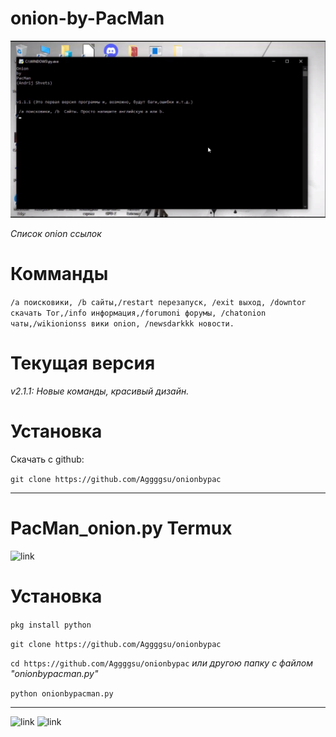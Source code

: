 # onion-by-PacMan

![link](https://github.com/Aggggsu/onion-by-PacMan/blob/main/img/%D0%A1%D0%BD%D0%B8%D0%BC%D0%BE%D0%BA%20%D1%8D%D0%BA%D1%80%D0%B0%D0%BD%D0%B0%20(91).png)

_Список onion ссылок_

# Комманды

`/a поисковики, /b сайты,/restart перезапуск, /exit выход, /downtor скачать Tor,/info информация,/forumoni форумы, /chatonion чаты,/wikionionss вики onion, /newsdarkkk новости.`

# Текущая версия 


_v2.1.1: Новые команды, красивый дизайн._


# Установка 


Скачать с github:


`git clone https://github.com/Aggggsu/onionbypac`

--------------

# PacMan_onion.py Termux 

![link](https://github.com/Aggggsu/onionbypac/blob/main/img/Screenshot_20220310_143357_com.termux.jpg) 

# Установка 
`pkg install python`

`git clone https://github.com/Aggggsu/onionbypac`

`cd https://github.com/Aggggsu/onionbypac`
_или другою папку с файлом "onionbypacman.py"_

`python onionbypacman.py`


------------

![link](https://img.shields.io/github/stars/Aggggsu/onion-by-PacMan?style=social)
![link](https://img.shields.io/github/directory-file-count/Aggggsu/onion-by-PacMan?style=social)
